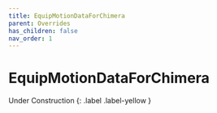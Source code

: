 ```yaml
---
title: EquipMotionDataForChimera
parent: Overrides
has_children: false
nav_order: 1
---
```


# EquipMotionDataForChimera
Under Construction
{: .label .label-yellow }